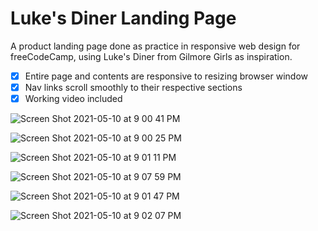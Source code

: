 # Luke's Diner Landing Page

A product landing page done as practice in responsive web design for freeCodeCamp, using Luke's Diner from Gilmore Girls as inspiration. 

- [x] Entire page and contents are responsive to resizing browser window
- [x] Nav links scroll smoothly to their respective sections
- [x] Working video included

![Screen Shot 2021-05-10 at 9 00 41 PM](https://user-images.githubusercontent.com/73324816/117756440-041a9980-b1d3-11eb-9360-2b7579c7d807.png)

![Screen Shot 2021-05-10 at 9 00 25 PM](https://user-images.githubusercontent.com/73324816/117756495-1bf21d80-b1d3-11eb-8a7b-8390b065e9ef.png)

![Screen Shot 2021-05-10 at 9 01 11 PM](https://user-images.githubusercontent.com/73324816/117756506-20b6d180-b1d3-11eb-800e-5bd7d714370a.png)

![Screen Shot 2021-05-10 at 9 07 59 PM](https://user-images.githubusercontent.com/73324816/117756896-dda92e00-b1d3-11eb-9a3c-1ae593df2654.png)

![Screen Shot 2021-05-10 at 9 01 47 PM](https://user-images.githubusercontent.com/73324816/117756511-23192b80-b1d3-11eb-821c-a28c754f43b2.png)

![Screen Shot 2021-05-10 at 9 02 07 PM](https://user-images.githubusercontent.com/73324816/117756517-26141c00-b1d3-11eb-9a8c-0f3879eb8849.png)
